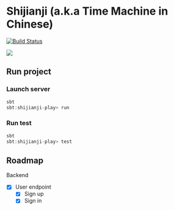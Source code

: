 # Shijianji (a.k.a Time Machine in Chinese)
[![Build Status](https://travis-ci.com/zheli/shijianji-play.svg?branch=master)](https://travis-ci.com/zheli/shijianji-play)

![](https://vignette.wikia.nocookie.net/doraemon/images/f/fe/Images.jpeg/revision/latest?cb=20130708030507&path-prefix=en)

## Run project

### Launch server
```sbt
sbt
sbt:shijianji-play> run
```

### Run test
```sbt
sbt
sbt:shijianji-play> test
```

## Roadmap
Backend
- [x] User endpoint
  - [x] Sign up
  - [x] Sign in
